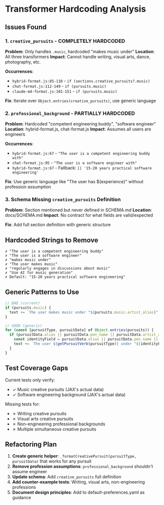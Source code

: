 # Transformer Hardcoding Analysis

## Issues Found

### 1. `creative_pursuits` - COMPLETELY HARDCODED
**Problem**: Only handles `.music`, hardcoded "makes music under"
**Location**: All three transformers
**Impact**: Cannot handle writing, visual arts, dance, photography, etc.

**Occurrences**:
- `hybrid-format.js:85-110` - `if (sections.creative_pursuits?.music)`
- `chat-format.js:112-149` - `if (pursuits.music)`
- `claude-md-format.js:101-151` - `if (pursuits.music)`

**Fix**: Iterate over `Object.entries(creative_pursuits)`, use generic language

### 2. `professional_background` - PARTIALLY HARDCODED
**Problem**: Hardcoded "competent engineering buddy", "software engineer"
**Location**: hybrid-format.js, chat-format.js
**Impact**: Assumes all users are engineers

**Occurrences**:
- `hybrid-format.js:67` - `"The user is a competent engineering buddy with"`
- `chat-format.js:95` - `"The user is a software engineer with"`
- `hybrid-format.js:67` - Fallback: `|| '15-20 years practical software engineering'`

**Fix**: Use generic language like "The user has ${experience}" without profession assumption

### 3. Schema Missing `creative_pursuits` Definition
**Problem**: Section mentioned but never defined in SCHEMA.md
**Location**: docs/SCHEMA.md
**Impact**: No contract for what fields are valid/expected

**Fix**: Add full section definition with generic structure

## Hardcoded Strings to Remove

```
✗ "The user is a competent engineering buddy"
✗ "The user is a software engineer"
✗ "makes music under"
✗ "The user makes music"
✗ "regularly engages in discussions about music"
✗ "Use AI for music generation"
✗ Default: "15-20 years practical software engineering"
```

## Generic Patterns to Use

```javascript
// BAD (current)
if (pursuits.music) {
  text += `The user makes music under "${pursuits.music.artist_alias}"`;
}

// GOOD (generic)
for (const [pursuitType, pursuitData] of Object.entries(pursuits)) {
  if (pursuitData.alias || pursuitData.pen_name || pursuitData.artist_alias) {
    const identityField = pursuitData.alias || pursuitData.pen_name || pursuitData.artist_alias;
    text += `The user ${getPursuitVerb(pursuitType)} under "${identityField}"`;
  }
}
```

## Test Coverage Gaps

Current tests only verify:
- ✓ Music creative pursuits (JAX's actual data)
- ✓ Software engineering background (JAX's actual data)

Missing tests for:
- ✗ Writing creative pursuits
- ✗ Visual arts creative pursuits
- ✗ Non-engineering professional backgrounds
- ✗ Multiple simultaneous creative pursuits

## Refactoring Plan

1. **Create generic helper**: `_formatCreativePursuit(pursuitType, pursuitData)` that works for any pursuit
2. **Remove profession assumptions**: `professional_background` shouldn't assume engineer
3. **Update schema**: Add `creative_pursuits` full definition
4. **Add counter-example tests**: Writing, visual arts, non-engineering professions
5. **Document design principles**: Add to default-preferences.yaml as guidance
